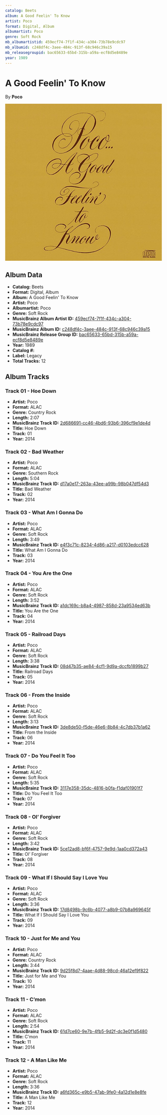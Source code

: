 ```yaml
---
catalog: Beets
album: A Good Feelin' To Know
artist: Poco
format: Digital, Album
albumartist: Poco
genre: Soft Rock
mb_albumartistid: 459ecf74-7f1f-434c-a304-73b78e9cdc97
mb_albumid: c248df4c-3aee-484c-913f-68c946c39a15
mb_releasegroupid: bac65633-65bd-315b-a59a-ecf8d5e8489e
year: 1989
---
```


# A Good Feelin' To Know

By **Poco**

![](../../assets/beetscovers/Poco-A_Good_Feelin_To_Know.jpg)

## Album Data

- **Catalog:** Beets
- **Format:** Digital, Album
- **Album:** A Good Feelin' To Know
- **Artist:** Poco
- **Albumartist:** Poco
- **Genre:** Soft Rock
- **MusicBrainz Album Artist ID:** [459ecf74-7f1f-434c-a304-73b78e9cdc97](https://musicbrainz.org/artist/459ecf74-7f1f-434c-a304-73b78e9cdc97)
- **MusicBrainz Album ID:** [c248df4c-3aee-484c-913f-68c946c39a15](https://musicbrainz.org/release/c248df4c-3aee-484c-913f-68c946c39a15)
- **MusicBrainz Release Group ID:** [bac65633-65bd-315b-a59a-ecf8d5e8489e](https://musicbrainz.org/release-group/bac65633-65bd-315b-a59a-ecf8d5e8489e)
- **Year:** 1989
- **Catalog #:** 
- **Label:** Legacy
- **Total Tracks:** 12

## Album Tracks

### Track 01 - Hoe Down

- **Artist:** Poco
- **Format:** ALAC
- **Genre:** Country Rock
- **Length:** 2:07
- **MusicBrainz Track ID:** [2d686691-cc46-4bd6-93b6-396cf9e1de4d](https://musicbrainz.org/recording/2d686691-cc46-4bd6-93b6-396cf9e1de4d)
- **Title:** Hoe Down
- **Track:** 01
- **Year:** 2014

### Track 02 - Bad Weather

- **Artist:** Poco
- **Format:** ALAC
- **Genre:** Southern Rock
- **Length:** 5:04
- **MusicBrainz Track ID:** [d17a0e17-263a-43ee-a99b-98b047df54d3](https://musicbrainz.org/recording/d17a0e17-263a-43ee-a99b-98b047df54d3)
- **Title:** Bad Weather
- **Track:** 02
- **Year:** 2014

### Track 03 - What Am I Gonna Do

- **Artist:** Poco
- **Format:** ALAC
- **Genre:** Soft Rock
- **Length:** 3:49
- **MusicBrainz Track ID:** [e4f3c71c-8234-4d86-a217-d0103edcc628](https://musicbrainz.org/recording/e4f3c71c-8234-4d86-a217-d0103edcc628)
- **Title:** What Am I Gonna Do
- **Track:** 03
- **Year:** 2014

### Track 04 - You Are the One

- **Artist:** Poco
- **Format:** ALAC
- **Genre:** Soft Rock
- **Length:** 3:52
- **MusicBrainz Track ID:** [a1dc169c-b8a4-4987-858d-23a9534ed63b](https://musicbrainz.org/recording/a1dc169c-b8a4-4987-858d-23a9534ed63b)
- **Title:** You Are the One
- **Track:** 04
- **Year:** 2014

### Track 05 - Railroad Days

- **Artist:** Poco
- **Format:** ALAC
- **Genre:** Soft Rock
- **Length:** 3:38
- **MusicBrainz Track ID:** [08d47b35-ae84-4cf1-9d9a-dccfb1899b27](https://musicbrainz.org/recording/08d47b35-ae84-4cf1-9d9a-dccfb1899b27)
- **Title:** Railroad Days
- **Track:** 05
- **Year:** 2014

### Track 06 - From the Inside

- **Artist:** Poco
- **Format:** ALAC
- **Genre:** Soft Rock
- **Length:** 3:13
- **MusicBrainz Track ID:** [3de8de50-f5de-46e6-8b84-4c7db37b1a62](https://musicbrainz.org/recording/3de8de50-f5de-46e6-8b84-4c7db37b1a62)
- **Title:** From the Inside
- **Track:** 06
- **Year:** 2014

### Track 07 - Do You Feel It Too

- **Artist:** Poco
- **Format:** ALAC
- **Genre:** Soft Rock
- **Length:** 5:35
- **MusicBrainz Track ID:** [3117e358-35dc-4816-b0fa-f1daf01901f7](https://musicbrainz.org/recording/3117e358-35dc-4816-b0fa-f1daf01901f7)
- **Title:** Do You Feel It Too
- **Track:** 07
- **Year:** 2014

### Track 08 - Ol’ Forgiver

- **Artist:** Poco
- **Format:** ALAC
- **Genre:** Soft Rock
- **Length:** 3:42
- **MusicBrainz Track ID:** [5ce12ad8-bf6f-4757-9e9d-1aa0cd372a43](https://musicbrainz.org/recording/5ce12ad8-bf6f-4757-9e9d-1aa0cd372a43)
- **Title:** Ol’ Forgiver
- **Track:** 08
- **Year:** 2014

### Track 09 - What If I Should Say I Love You

- **Artist:** Poco
- **Format:** ALAC
- **Genre:** Soft Rock
- **Length:** 3:36
- **MusicBrainz Track ID:** [17d8498b-9c6b-4077-a8b9-07b8a969645f](https://musicbrainz.org/recording/17d8498b-9c6b-4077-a8b9-07b8a969645f)
- **Title:** What If I Should Say I Love You
- **Track:** 09
- **Year:** 2014

### Track 10 - Just for Me and You

- **Artist:** Poco
- **Format:** ALAC
- **Genre:** Country Rock
- **Length:** 3:44
- **MusicBrainz Track ID:** [9d25f8d7-4aae-4d88-98cd-46a12ef9f822](https://musicbrainz.org/recording/9d25f8d7-4aae-4d88-98cd-46a12ef9f822)
- **Title:** Just for Me and You
- **Track:** 10
- **Year:** 2014

### Track 11 - C’mon

- **Artist:** Poco
- **Format:** ALAC
- **Genre:** Soft Rock
- **Length:** 2:54
- **MusicBrainz Track ID:** [61d7ce60-9e7b-4fb5-9d2f-dc3e0f1d5480](https://musicbrainz.org/recording/61d7ce60-9e7b-4fb5-9d2f-dc3e0f1d5480)
- **Title:** C’mon
- **Track:** 11
- **Year:** 2014

### Track 12 - A Man Like Me

- **Artist:** Poco
- **Format:** ALAC
- **Genre:** Soft Rock
- **Length:** 3:36
- **MusicBrainz Track ID:** [a6fd365c-e9b5-47ab-9fe0-4a12d1e8e8fe](https://musicbrainz.org/recording/a6fd365c-e9b5-47ab-9fe0-4a12d1e8e8fe)
- **Title:** A Man Like Me
- **Track:** 12
- **Year:** 2014

